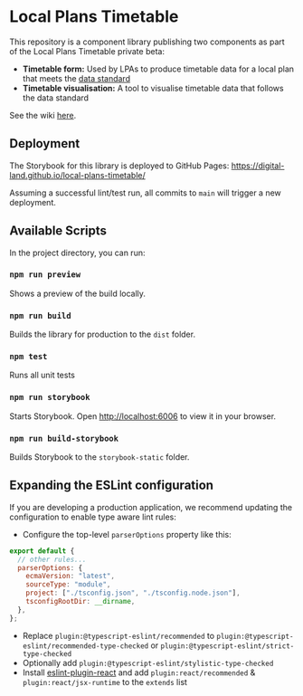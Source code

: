 # Local Plans Timetable

This repository is a component library publishing two components as part of the Local Plans Timetable private beta:

- **Timetable form:** Used by LPAs to produce timetable data for a local plan that meets the [data standard](https://digital-land.github.io/specification/specification/development-plan/)
- **Timetable visualisation:** A tool to visualise timetable data that follows the data standard

See the wiki [here](https://github.com/digital-land/local-plans-timetable/wiki).

## Deployment

The Storybook for this library is deployed to GitHub Pages: https://digital-land.github.io/local-plans-timetable/

Assuming a successful lint/test run, all commits to `main` will trigger a new deployment.

## Available Scripts

In the project directory, you can run:

### `npm run preview`

Shows a preview of the build locally.

### `npm run build`

Builds the library for production to the `dist` folder.

### `npm test`

Runs all unit tests

### `npm run storybook`

Starts Storybook. Open [http://localhost:6006](http://localhost:6006) to view it in your browser.

### `npm run build-storybook`

Builds Storybook to the `storybook-static` folder.

## Expanding the ESLint configuration

If you are developing a production application, we recommend updating the configuration to enable type aware lint rules:

- Configure the top-level `parserOptions` property like this:

```js
export default {
  // other rules...
  parserOptions: {
    ecmaVersion: "latest",
    sourceType: "module",
    project: ["./tsconfig.json", "./tsconfig.node.json"],
    tsconfigRootDir: __dirname,
  },
};
```

- Replace `plugin:@typescript-eslint/recommended` to `plugin:@typescript-eslint/recommended-type-checked` or `plugin:@typescript-eslint/strict-type-checked`
- Optionally add `plugin:@typescript-eslint/stylistic-type-checked`
- Install [eslint-plugin-react](https://github.com/jsx-eslint/eslint-plugin-react) and add `plugin:react/recommended` & `plugin:react/jsx-runtime` to the `extends` list
